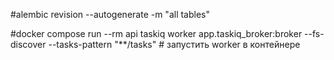 #alembic revision --autogenerate -m "all tables"

#docker compose run --rm api taskiq worker app.taskiq_broker:broker --fs-discover --tasks-pattern "**/tasks"    # запустить worker в контейнере